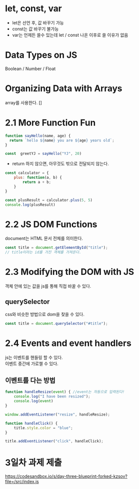 # let, const, var
- let은 선언 후, 값 바꾸기 가능
- const는 값 바꾸기 불가능
- var는 언제든 쓸수 있는데 let / const 나온 이후로 쓸 이유가 없음

# Data Types on JS
Boolean / Number / Float

# Organizing Data with Arrays
array를 사용한다. []

# 2.1 More Function Fun
``` js
function sayHello(name, age) {
  return `hello ${name} you are ${age} years old`;
}

const  greetYJ = sayHello("YJ", 20)
```
- return 하지 않으면, 아무것도 밖으로 전달되지 않는다.

``` js
const calculator = {
    plus: function(a, b) {
        return a + b;
    }
}

const plusResult = calculator.plus(5, 5)
console.log(plusResult)
```

# 2.2 JS DOM Functions
document는 HTML 문서 전체를 의미한다.
``` js
const title = document.getElementById("title");
// title이라는 id를 가진 객체를 가져온다.
```

# 2.3 Modifying the DOM with JS
객체 안에 있는 값을 js를 통해 직접 바꿀 수 있다.

## querySelector
css와 비슷한 방법으로 dom을 찾을 수 있다.
```js
const title = document.querySelector("#title");
```

# 2.4 Events and event handlers
js는 이벤트를 핸들링 할 수 있다.  
이벤트 중간에 가로챌 수 있다.
## 이벤트를 다는 방법
``` js
function handleResize(event) { //event는 자동으로 입력된다!
    console.log("I have been resized");
    console.log(event)
}

window.addEventListener("resize", handleResize);
```

``` js
function handleClick() {
    title.style.color = "blue";
}

title.addEventListener("click", handleClick);
```

# 3일차 과제 제출
https://codesandbox.io/s/day-three-blueprint-forked-kzsov?file=/src/index.js